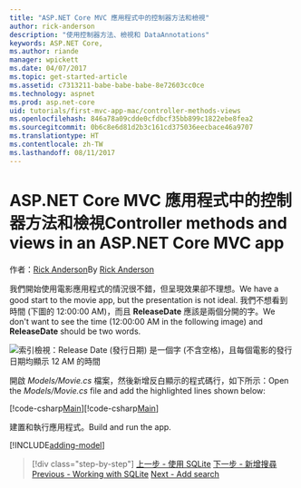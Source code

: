 ```yaml
---
title: "ASP.NET Core MVC 應用程式中的控制器方法和檢視"
author: rick-anderson
description: "使用控制器方法、檢視和 DataAnnotations"
keywords: ASP.NET Core,
ms.author: riande
manager: wpickett
ms.date: 04/07/2017
ms.topic: get-started-article
ms.assetid: c7313211-babe-babe-babe-8e72603cc0ce
ms.technology: aspnet
ms.prod: asp.net-core
uid: tutorials/first-mvc-app-mac/controller-methods-views
ms.openlocfilehash: 846a78a09cdde0cfdbcf35bb899c1822ebe8fea2
ms.sourcegitcommit: 0b6c8e6d81d2b3c161cd375036eecbace46a9707
ms.translationtype: HT
ms.contentlocale: zh-TW
ms.lasthandoff: 08/11/2017
---
```

# <a name="controller-methods-and-views-in-an-aspnet-core-mvc-app"></a><span data-ttu-id="34f84-104">ASP.NET Core MVC 應用程式中的控制器方法和檢視</span><span class="sxs-lookup"><span data-stu-id="34f84-104">Controller methods and views in an ASP.NET Core MVC app</span></span>

<span data-ttu-id="34f84-105">作者：[Rick Anderson](https://twitter.com/RickAndMSFT)</span><span class="sxs-lookup"><span data-stu-id="34f84-105">By [Rick Anderson](https://twitter.com/RickAndMSFT)</span></span>

<span data-ttu-id="34f84-106">我們開始使用電影應用程式的情況很不錯，但呈現效果卻不理想。</span><span class="sxs-lookup"><span data-stu-id="34f84-106">We have a good start to the movie app, but the presentation is not ideal.</span></span> <span data-ttu-id="34f84-107">我們不想看到時間 (下圖的 12:00:00 AM)，而且 **ReleaseDate** 應該是兩個分開的字。</span><span class="sxs-lookup"><span data-stu-id="34f84-107">We don't want to see the time (12:00:00 AM in the following image) and **ReleaseDate** should be two words.</span></span>

![索引檢視：Release Date (發行日期) 是一個字 (不含空格)，且每個電影的發行日期均顯示 12 AM 的時間](../../tutorials/first-mvc-app/working-with-sql/_static/m55.png)

<span data-ttu-id="34f84-109">開啟 *Models/Movie.cs* 檔案，然後新增反白顯示的程式碼行，如下所示：</span><span class="sxs-lookup"><span data-stu-id="34f84-109">Open the *Models/Movie.cs* file and add the highlighted lines shown below:</span></span>

<span data-ttu-id="34f84-110">[!code-csharp[Main](../../tutorials/first-mvc-app/start-mvc/sample/MvcMovie/Models/MovieDate.cs?name=snippet_1&highlight=2,11-12)]</span><span class="sxs-lookup"><span data-stu-id="34f84-110">[!code-csharp[Main](../../tutorials/first-mvc-app/start-mvc/sample/MvcMovie/Models/MovieDate.cs?name=snippet_1&highlight=2,11-12)]</span></span>

<span data-ttu-id="34f84-111">建置和執行應用程式。</span><span class="sxs-lookup"><span data-stu-id="34f84-111">Build and run the app.</span></span>

<!-- include start
![MVC Movie application open browser showing movie data](../../tutorials/first-mvc-app/working-with-sql/_static/m55.png)

 -->

[!INCLUDE[adding-model](../../includes/mvc-intro/controller-methods-views.md)]

>[!div class="step-by-step"]
<span data-ttu-id="34f84-112">[上一步 - 使用 SQLite](working-with-sql.md)
[下一步 - 新增搜尋](search.md)</span><span class="sxs-lookup"><span data-stu-id="34f84-112">[Previous - Working with SQLite](working-with-sql.md)
[Next - Add search](search.md)</span></span>
